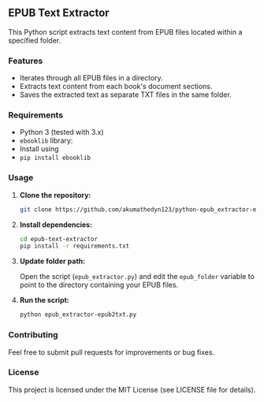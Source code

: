 

## EPUB Text Extractor ##

This Python script extracts text content from EPUB files located within a specified folder.

### Features ###

* Iterates through all EPUB files in a directory.
* Extracts text content from each book's document sections.
* Saves the extracted text as separate TXT files in the same folder.

### Requirements ###

* Python 3 (tested with 3.x)
* `ebooklib` library:
* Install using
* `pip install ebooklib`

### Usage

1. **Clone the repository:**

   ```bash
   git clone https://github.com/akumathedyn123/python-epub_extractor-epub2txt.git
   ```

2. **Install dependencies:**

   ```bash
   cd epub-text-extractor
   pip install -r requirements.txt
   ```

3. **Update folder path:**

   Open the script (`epub_extractor.py`) and edit the `epub_folder` variable to point to the directory containing your EPUB files.

4. **Run the script:**

   ```bash
   python epub_extractor-epub2txt.py
   ```

### Contributing ###

Feel free to submit pull requests for improvements or bug fixes.


### License ###

This project is licensed under the MIT License (see LICENSE file for details).
